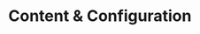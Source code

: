 
# Content & Configuration

<!--
1. Open Drupal backend: http://127.0.0.1:8888
2. Add content: Decopled Days 2021
3. Show Frontend.
4. Walkthrough Entity Components data
5. Recap
-->
